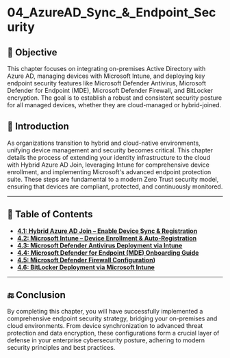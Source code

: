 # 04_AzureAD_Sync_&_Endpoint_Security

## 🎯 Objective

This chapter focuses on integrating on-premises Active Directory with Azure AD, managing devices with Microsoft Intune, and deploying key endpoint security features like Microsoft Defender Antivirus, Microsoft Defender for Endpoint (MDE), Microsoft Defender Firewall, and BitLocker encryption. The goal is to establish a robust and consistent security posture for all managed devices, whether they are cloud-managed or hybrid-joined.

## 📝 Introduction

As organizations transition to hybrid and cloud-native environments, unifying device management and security becomes critical. This chapter details the process of extending your identity infrastructure to the cloud with Hybrid Azure AD Join, leveraging Intune for comprehensive device enrollment, and implementing Microsoft's advanced endpoint protection suite. These steps are fundamental to a modern Zero Trust security model, ensuring that devices are compliant, protected, and continuously monitored.

---

## 📘 Table of Contents

* **[4.1: Hybrid Azure AD Join – Enable Device Sync & Registration](https://github.com/AliChoukatli/CyberShield-Enterprise/blob/main/04_AzureAD_Sync_%26_Endpoint_Security/Documentation/01_Hybrid_Azure_AD_Join_Setup_and_Configuration_Guide.md)**
* **[4.2: Microsoft Intune – Device Enrollment & Auto-Registration](https://github.com/AliChoukatli/CyberShield-Enterprise/blob/main/04_AzureAD_Sync_%26_Endpoint_Security/Documentation/02_Intune_Device_Enrollment.md)**
* **[4.3: Microsoft Defender Antivirus Deployment via Intune](https://github.com/AliChoukatli/CyberShield-Enterprise/blob/main/04_AzureAD_Sync_%26_Endpoint_Security/Documentation/03_Microsoft_Defender_Antivirus_Configuration.md)**
* **[4.4: Microsoft Defender for Endpoint (MDE) Onboarding Guide](https://github.com/AliChoukatli/CyberShield-Enterprise/blob/main/04_AzureAD_Sync_%26_Endpoint_Security/Documentation/04_Microsoft_Defender_for_Endpoint_Onboarding.md)**
* **[4.5: Microsoft Defender Firewall Configuration](https://github.com/AliChoukatli/CyberShield-Enterprise/blob/main/04_AzureAD_Sync_%26_Endpoint_Security/Documentation/05_Microsoft_Defender_Firewall_Config.md))**
* **[4.6: BitLocker Deployment via Microsoft Intune](https://github.com/AliChoukatli/CyberShield-Enterprise/blob/main/04_AzureAD_Sync_%26_Endpoint_Security/Documentation/06_BitLocker_Deployment_Intune.md)**

---

## 🔚 Conclusion

By completing this chapter, you will have successfully implemented a comprehensive endpoint security strategy, bridging your on-premises and cloud environments. From device synchronization to advanced threat protection and data encryption, these configurations form a crucial layer of defense in your enterprise cybersecurity posture, adhering to modern security principles and best practices.
